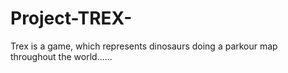 # Project-TREX-
Trex is a game, which represents dinosaurs doing a parkour map throughout the world......
